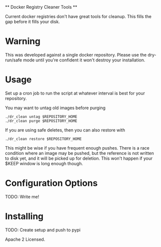** Docker Registry Cleaner Tools **

Current docker registries don't have great tools for cleanup. This fills the gap before it fills your disk.

# Warning

This was developed against a single docker repository. Please use the dry-run/safe mode until you're confident it won't destroy your installation.

# Usage

Set up a cron job to run the script at whatever interval is best for your repository.

You may want to untag old images before purging

    ./dr_clean untag $REPOSITORY_HOME
    ./dr_clean purge $REPOSITORY_HOME


If you are using safe deletes, then you can also restore with

    ./dr_clean restore $REPOSITORY_HOME

This might be wise if you have frequent enough pushes. There is a race condition where an image may be pushed, but the reference is not written to disk yet, and it will be picked up for deletion. This won't happen if your $KEEP window is long enough though.

# Configuration Options

TODO: Write me!

# Installing

TODO: Create setup and push to pypi


Apache 2 Licensed.
